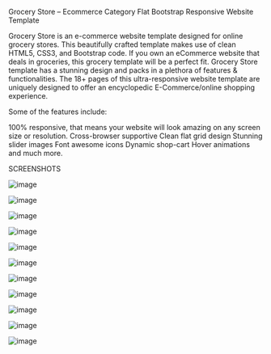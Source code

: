  Grocery Store – Ecommerce Category Flat Bootstrap Responsive Website Template
 
 Grocery Store is an e-commerce website template designed for online grocery stores. This beautifully crafted template makes use of clean HTML5, CSS3, and Bootstrap code. If you own an eCommerce website that deals in groceries, this grocery template will be a perfect fit.
Grocery Store template has a stunning design and packs in a plethora of features & functionalities. The 18+ pages of this ultra-responsive website template are uniquely designed to offer an encyclopedic E-Commerce/online shopping experience.


Some of the features include:

100% responsive, that means your website will look amazing on any screen size or resolution.
Cross-browser supportive
Clean flat grid design
Stunning slider images
Font awesome icons
Dynamic shop-cart
Hover animations and much more.

SCREENSHOTS

![image](https://user-images.githubusercontent.com/95064329/201462859-016defe8-d888-4b93-9203-e6b0dcce6be8.png)

![image](https://user-images.githubusercontent.com/95064329/201462869-3d9f06e5-6114-4872-ad7d-591410e92c8d.png)

![image](https://user-images.githubusercontent.com/95064329/201462885-594e6c2e-a0de-4972-9abe-a63b31b43a8c.png)

![image](https://user-images.githubusercontent.com/95064329/201462899-9a5e8c68-abff-4304-9d61-4812597b41f4.png)

![image](https://user-images.githubusercontent.com/95064329/201462903-0aa3279f-197a-4b8b-8f73-f6435e7de19e.png)

![image](https://user-images.githubusercontent.com/95064329/201462922-d4536f6a-86b1-4080-929b-e3298e253ca5.png)

![image](https://user-images.githubusercontent.com/95064329/201462935-17a3b62a-4b87-434f-b283-624033969b20.png)

![image](https://user-images.githubusercontent.com/95064329/201462961-d833a3e6-639c-4e22-9190-7e9a602c26a5.png)

![image](https://user-images.githubusercontent.com/95064329/201462967-d8ce2dd0-da17-4500-b9eb-5f54ae91a6e1.png)

![image](https://user-images.githubusercontent.com/95064329/201462976-05710599-cce0-444e-b728-39b83ea91a1f.png)

![image](https://user-images.githubusercontent.com/95064329/201462983-8dd9fe0c-46a2-4663-a096-78b2d8cdf939.png)
